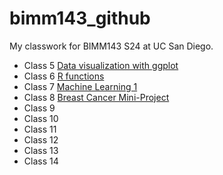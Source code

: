 # bimm143_github
My classwork for BIMM143 S24 at UC San Diego.

- Class 5 [Data visualization with ggplot](https://github.com/sirmocha/bimm143_github/blob/main/class05/class05.pdf)
- Class 6 [R functions](https://github.com/sirmocha/bimm143_github/blob/main/Class06/HW-lab6.pdf)
- Class 7 [Machine Learning 1](https://github.com/sirmocha/bimm143_github/blob/main/class07/lab7.pdf)
- Class 8 [Breast Cancer Mini-Project](https://github.com/sirmocha/bimm143_github/blob/main/Class08/lab8.pdf)
- Class 9 []()
- Class 10 []()
- Class 11 []()
- Class 12 []()
- Class 13 []()
- Class 14 []()
